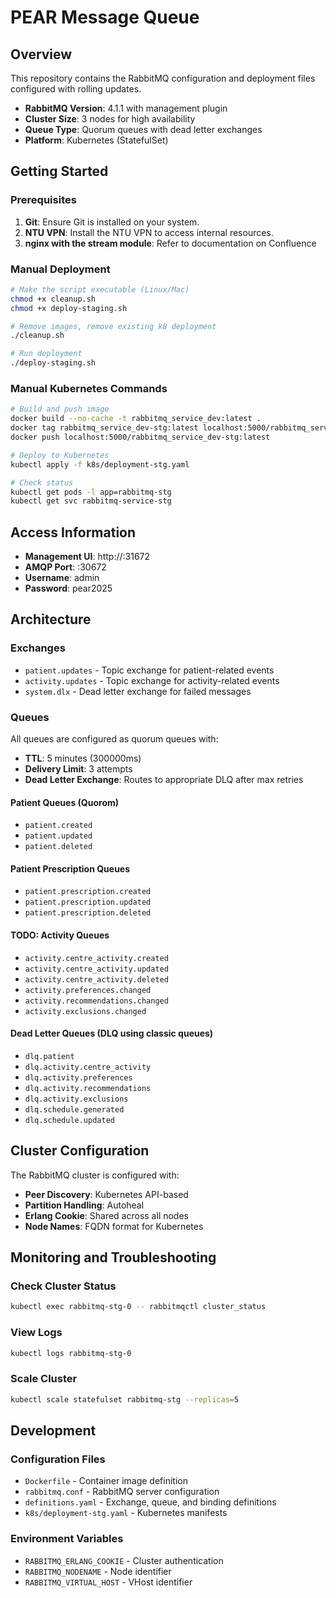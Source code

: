 # PEAR Message Queue

## Overview

This repository contains the RabbitMQ configuration and deployment files configured with rolling updates.

- **RabbitMQ Version**: 4.1.1 with management plugin
- **Cluster Size**: 3 nodes for high availability
- **Queue Type**: Quorum queues with dead letter exchanges
- **Platform**: Kubernetes (StatefulSet)

## Getting Started

### Prerequisites
1. **Git**: Ensure Git is installed on your system.
3. **NTU VPN**: Install the NTU VPN to access internal resources.
4. **nginx with the stream module**: Refer to documentation on Confluence

### Manual Deployment
```bash
# Make the script executable (Linux/Mac)
chmod +x cleanup.sh
chmod +x deploy-staging.sh

# Remove images, remove existing k8 deployment
./cleanup.sh

# Run deployment
./deploy-staging.sh
```

### Manual Kubernetes Commands
```bash
# Build and push image
docker build --no-cache -t rabbitmq_service_dev:latest .
docker tag rabbitmq_service_dev-stg:latest localhost:5000/rabbitmq_service_dev-stg:latest
docker push localhost:5000/rabbitmq_service_dev-stg:latest

# Deploy to Kubernetes
kubectl apply -f k8s/deployment-stg.yaml

# Check status
kubectl get pods -l app=rabbitmq-stg
kubectl get svc rabbitmq-service-stg
```

## Access Information

- **Management UI**: http://<server-ip>:31672
- **AMQP Port**: <server-ip>:30672
- **Username**: admin
- **Password**: pear2025

## Architecture

### Exchanges
- `patient.updates` - Topic exchange for patient-related events
- `activity.updates` - Topic exchange for activity-related events
- `system.dlx` - Dead letter exchange for failed messages

### Queues
All queues are configured as quorum queues with:
- **TTL**: 5 minutes (300000ms)
- **Delivery Limit**: 3 attempts
- **Dead Letter Exchange**: Routes to appropriate DLQ after max retries

#### Patient Queues (Quorom)
- `patient.created`
- `patient.updated` 
- `patient.deleted`

#### Patient Prescription Queues
- `patient.prescription.created`
- `patient.prescription.updated`
- `patient.prescription.deleted`

#### TODO: Activity Queues
- `activity.centre_activity.created`
- `activity.centre_activity.updated`
- `activity.centre_activity.deleted`
- `activity.preferences.changed`
- `activity.recommendations.changed`
- `activity.exclusions.changed`

#### Dead Letter Queues (DLQ using classic queues)
- `dlq.patient`
- `dlq.activity.centre_activity`
- `dlq.activity.preferences`
- `dlq.activity.recommendations`
- `dlq.activity.exclusions`
- `dlq.schedule.generated`
- `dlq.schedule.updated`

## Cluster Configuration

The RabbitMQ cluster is configured with:
- **Peer Discovery**: Kubernetes API-based
- **Partition Handling**: Autoheal
- **Erlang Cookie**: Shared across all nodes
- **Node Names**: FQDN format for Kubernetes

## Monitoring and Troubleshooting

### Check Cluster Status
```bash
kubectl exec rabbitmq-stg-0 -- rabbitmqctl cluster_status
```

### View Logs
```bash
kubectl logs rabbitmq-stg-0
```

### Scale Cluster
```bash
kubectl scale statefulset rabbitmq-stg --replicas=5
```


## Development

### Configuration Files
- `Dockerfile` - Container image definition
- `rabbitmq.conf` - RabbitMQ server configuration
- `definitions.yaml` - Exchange, queue, and binding definitions
- `k8s/deployment-stg.yaml` - Kubernetes manifests

### Environment Variables
- `RABBITMQ_ERLANG_COOKIE`  - Cluster authentication
- `RABBITMQ_NODENAME`       - Node identifier
- `RABBITMQ_VIRTUAL_HOST`   - VHost identifier
